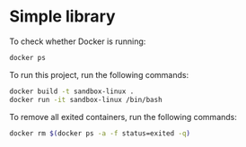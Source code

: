 # Simple library

To check whether Docker is running:

```bash
docker ps
```

To run this project, run the following commands:

```bash
docker build -t sandbox-linux .
docker run -it sandbox-linux /bin/bash
```

To remove all exited containers, run the following commands:

```bash
docker rm $(docker ps -a -f status=exited -q)
```
